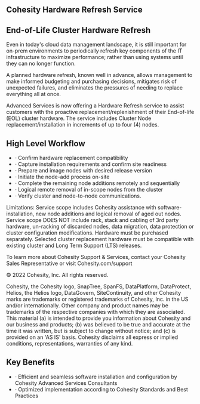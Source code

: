 <!-- image -->

## Cohesity Hardware Refresh Service

## End-of-Life Cluster Hardware Refresh

Even in today's cloud data management landscape, it is still important for on-prem environments to periodically refresh key components of the IT infrastructure to maximize performance; rather than using systems until they can no longer function.

A planned hardware refresh, known well in advance, allows management to make informed budgeting and purchasing decisions, mitigates risk of unexpected failures, and eliminates the pressures of needing to replace everything all at once.

Advanced Services is now offering a Hardware Refresh service to assist customers with the proactive replacement/replenishment of their End-of-life (EOL) cluster hardware. The service includes Cluster Node replacement/installation in increments of up to four (4) nodes.

## High Level Workflow

- · Confirm hardware replacement compatibility
- · Capture installation requirements and confirm site readiness
- · Prepare and image nodes with desired release version
- · Initiate the node-add process on-site
- · Complete the remaining node additions remotely and sequentially
- · Logical remote removal of in-scope nodes from the cluster
- · Verify cluster and node-to-node communications.

Limitations: Service scope includes Cohesity assistance with software-installation, new node additions and logical removal of aged out nodes. Service scope DOES NOT include rack, stack and cabling of 3rd party hardware, un-racking of discarded nodes, data migration, data protection or cluster configuration modifications. Hardware must be purchased separately. Selected cluster replacement hardware must be compatible with existing cluster and Long Term Support (LTS) releases.

To learn more about Cohesity Support &amp; Services, contact your Cohesity Sales Representative or visit Cohesity.com/support

<!-- image -->

© 2022 Cohesity, Inc. All rights reserved.

Cohesity, the Cohesity logo, SnapTree, SpanFS, DataPlatform, DataProtect, Helios, the Helios logo, DataGovern, SiteContinuity, and other Cohesity marks are trademarks or registered trademarks of Cohesity, Inc. in the US and/or internationally. Other company and product names may be trademarks of the respective companies with which they are associated. This material (a) is intended to provide you information about Cohesity and our business and products; (b) was believed to be true and accurate at the time it was written, but is subject to change without notice; and (c) is provided on an 'AS IS' basis. Cohesity disclaims all express or implied conditions, representations, warranties of any kind.

<!-- image -->

## Key Benefits

- ·  Efficient and seamless software installation and configuration by Cohesity Advanced Services Consultants
- ·  Optimized implementation according to Cohesity Standards and Best Practices